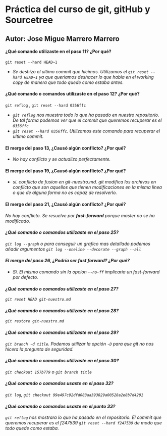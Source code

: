  # Práctica del curso de git, gitHub y Sourcetree
 ## Autor: Jose Migue Marrero Marrero
 
 ####  ¿Qué comando utilizaste en el paso 11? ¿Por qué?
 `git reset --hard HEAD~1`
- *Se deshizo el ultimo commit que hicimos. Utilizamos el `git reset --hard HEAD~1` ya que queriamos deshacer lo que habia en el working copy de manera que todo quede como estaba antes.*
 
  
 #### ¿Qué comando o comandos utilizaste en el paso 12? ¿Por qué?
`git reflog` , `git reset --hard 0356ffc`
- *`git reflog` nos muestra todo lo que ha pasado en nuestro repositorio. De tal forma podemos ver que el commit que queremos recuperar es el `0356ffc`*
- *`git reset --hard 0356ffc`. Utilizamos este comando para recuperar el ultimo commit.*
 #### El merge del paso 13, ¿Causó algún conflicto? ¿Por qué?
 - *No hay conflicto y se actualizo perfectamente.* 
 #### El merge del paso 19, ¿Causó algún conflicto? ¿Por qué?
- *si. conflicto de fusion  en git-nuestro.md. git modifica los archivos en conflicto que son aquellos que tienen modificaciones en la misma linea o que de alguna forma no es capaz de resolverlo.*

 #### El merge del paso 21, ¿Causó algún conflicto? ¿Por qué?
 *No hay conflicto. Se resuelve por <strong><em>fast-forward<em></strong> porque master no se ha modificado*.

 #### ¿Qué comando o comandos utilizaste en el paso 25?
 `git log --graph` *o para conseguir un grafico mas detallado podemos añadir argumentos*  `git log --oneline --decorate --graph --all`
 #### El merge del paso 26, ¿Podría ser fast forward? ¿Por qué?
- *Si. El mismo comando sin la opcion `--no-ff` implicaria un fast-forward por defecto.*
 #### ¿Qué comando o comandos utilizaste en el paso 27?
`git reset HEAD git-nuestro.md`
 #### ¿Qué comando o comandos utilizaste en el paso 28?
`git restore git-nuestro.md`
 #### ¿Qué comando o comandos utilizaste en el paso 29?
`git branch -d title`. *Podemos utilizar la opción `-D` para que git no nos hicera la pregunta de seguridad.*
 #### ¿Qué comando o comandos utilizaste en el paso 30?
`git checkout 157b779` o `git branch title`
 #### ¿Qué comando o comandos usaste en el paso 32?
`git log`, `git checkout 99e497c92dfd083aa393829a00528a2e8b7d4201`

 #### ¿Qué comando o comandos usaste en el punto 33?
`git reflog` *nos mostrara lo que ha pasado en el repositorio. El commit que queremos recuperar es el f247539 `git reset --hard f247539` de modo que todo quede como estaba.*






